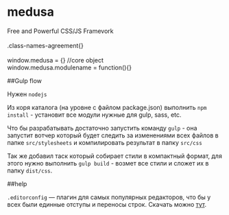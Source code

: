 medusa
======

Free and Powerful CSS/JS Framevork<br>
<br>
.class-names-agreement{}<br>
<br>
window.medusa = {} //core object<br>
window.medusa.modulename = function(){}


##Gulp flow

Нужен `nodejs`

Из коря каталога (на уровне с файлом package.json) выполнить `npm install` - установит все модули нужные для gulp, sass, etc.

Что бы разрабатывать достаточно запустить команду `gulp` - она запустит вотчер который будет следить за изменениями всех файлов в папке `src/stylesheets` и компилировать результат в папку `src/css`

Так же добавил таск который собирает стили в компактный формат, для этого нужно выполнить `gulp build` - возмет все стили и сложет их в папку `dist/css`. 

##help

`.editorconfig` — плагин для самых популярных редакторов, что бы у всех были единные отступы и переносы строк. Скачать можно [тут](http://editorconfig.org/).

